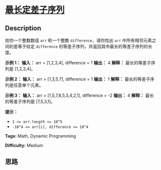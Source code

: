 # [最长定差子序列][title]

## Description

给你一个整数数组 `arr` 和一个整数 `difference`，请你找出 `arr` 中所有相邻元素之间的差等于给定 `difference`
的等差子序列，并返回其中最长的等差子序列的长度。



**示例 1：**
            **输入：** arr = [1,2,3,4], difference = 1    **输出：** 4    **解释：** 最长的等差子序列是 [1,2,3,4]。

**示例  2：**
            **输入：** arr = [1,3,5,7], difference = 1    **输出：** 1    **解释：** 最长的等差子序列是任意单个元素。    

**示例 3：**
            **输入：** arr = [1,5,7,8,5,3,4,2,1], difference = -2    **输出：** 4    **解释：** 最长的等差子序列是 [7,5,3,1]。    



**提示：**

  * `1 <= arr.length <= 10^5`
  * `-10^4 <= arr[i], difference <= 10^4`


**Tags:** Math, Dynamic Programming

**Difficulty:** Medium

## 思路

[title]: https://leetcode-cn.com/problems/longest-arithmetic-subsequence-of-given-difference
